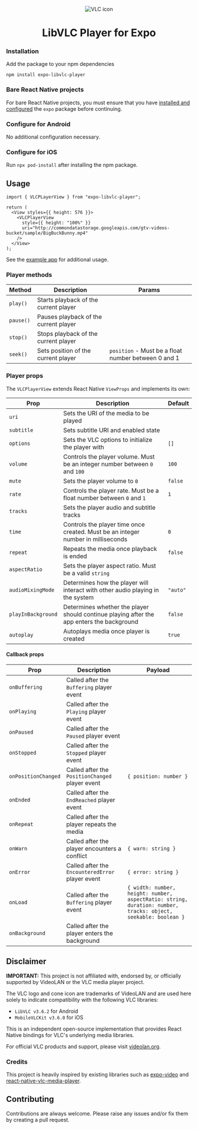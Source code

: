 <p align="center">
     <img src="https://images.videolan.org/images/VLC-IconSmall.png" alt="VLC icon">
</p>

<h1 align="center">LibVLC Player for Expo</h1>

### Installation

Add the package to your npm dependencies

```
npm install expo-libvlc-player
```

### Bare React Native projects

For bare React Native projects, you must ensure that you have [installed and configured](https://docs.expo.dev/bare/installing-expo-modules/) the `expo` package before continuing.

### Configure for Android

No additional configuration necessary.

### Configure for iOS

Run `npx pod-install` after installing the npm package.

## Usage

```tsx
import { VLCPLayerView } from "expo-libvlc-player";

return (
  <View styles={{ height: 576 }}>
    <VLCPlayerView
      style={{ height: "100%" }}
      uri="http://commondatastorage.googleapis.com/gtv-videos-bucket/sample/BigBuckBunny.mp4"
    />
  </View>
);
```

See the [example app](example/App.tsx) for additional usage.

### Player methods

| Method    | Description                           | Params                                              |
| --------- | ------------------------------------- | --------------------------------------------------- |
| `play()`  | Starts playback of the current player |                                                     |
| `pause()` | Pauses playback of the current player |                                                     |
| `stop()`  | Stops playback of the current player  |                                                     |
| `seek()`  | Sets position of the current player   | `position` - Must be a float number between 0 and 1 |

### Player props

The `VLCPlayerView` extends React Native `ViewProps` and implements its own:

| Prop               | Description                                                                               | Default  |
| ------------------ | ----------------------------------------------------------------------------------------- | -------- |
| `uri`              | Sets the URI of the media to be played                                                    |          |
| `subtitle`         | Sets subtitle URI and enabled state                                                       |          |
| `options`          | Sets the VLC options to initialize the player with                                        | `[]`     |
| `volume`           | Controls the player volume. Must be an integer number between `0` and `100`               | `100`    |
| `mute`             | Sets the player volume to `0`                                                             | `false`  |
| `rate`             | Controls the player rate. Must be a float number between `0` and `1`                      | `1`      |
| `tracks`           | Sets the player audio and subtitle tracks                                                 |          |
| `time`             | Controls the player time once created. Must be an integer number in milliseconds          | `0`      |
| `repeat`           | Repeats the media once playback is ended                                                  | `false`  |
| `aspectRatio`      | Sets the player aspect ratio. Must be a valid `string`                                    |          |
| `audioMixingMode`  | Determines how the player will interact with other audio playing in the system            | `"auto"` |
| `playInBackground` | Determines whether the player should continue playing after the app enters the background | `false`  |
| `autoplay`         | Autoplays media once player is created                                                    | `true`   |

#### Callback props

| Prop                | Description                                      | Payload                                                                                                       |
| ------------------- | ------------------------------------------------ | ------------------------------------------------------------------------------------------------------------- |
| `onBuffering`       | Called after the `Buffering` player event        |                                                                                                               |
| `onPlaying`         | Called after the `Playing` player event          |                                                                                                               |
| `onPaused`          | Called after the `Paused` player event           |                                                                                                               |
| `onStopped`         | Called after the `Stopped` player event          |                                                                                                               |
| `onPositionChanged` | Called after the `PositionChanged` player event  | `{ position: number }`                                                                                        |
| `onEnded`           | Called after the `EndReached` player event       |                                                                                                               |
| `onRepeat`          | Called after the player repeats the media        |                                                                                                               |
| `onWarn`            | Called after the player encounters a conflict    | `{ warn: string }`                                                                                            |
| `onError`           | Called after the `EncounteredError` player event | `{ error: string }`                                                                                           |
| `onLoad`            | Called after the `Buffering` player event        | `{ width: number, height: number, aspectRatio: string, duration: number, tracks: object, seekable: boolean }` |
| `onBackground`      | Called after the player enters the background    |                                                                                                               |

## Disclaimer

**IMPORTANT:** This project is not affiliated with, endorsed by, or officially supported by VideoLAN or the VLC media player project.

The VLC logo and cone icon are trademarks of VideoLAN and are used here solely to indicate compatibility with the following VLC libraries:

- `LibVLC v3.6.2` for Android
- `MobileVLCKit v3.6.0` for iOS

This is an independent open-source implementation that provides React Native bindings for VLC's underlying media libraries.

For official VLC products and support, please visit [videolan.org](https://www.videolan.org/).

### Credits

This project is heavily inspired by existing libraries such as [expo-video](https://github.com/expo/expo/tree/main/packages/expo-video) and [react-native-vlc-media-player](https://github.com/razorRun/react-native-vlc-media-player).

## Contributing

Contributions are always welcome. Please raise any issues and/or fix them by creating a pull request.
